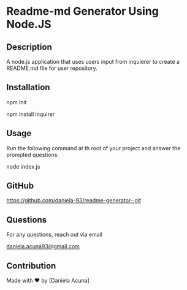 # Readme-md Generator Using Node.JS

## Description 
A node.js application that uses users input from inquierer to create a README.md file for user repository. 

## Installation 
npm init

npm install inquirer

## Usage 
Run the following command at th root of your project and answer the prompted questions:

node index.js

## GitHub 
https://github.com/daniela-93/readme-generator-.git

## Questions 
For any questions, reach out via email

daniela.acuna93@gmail.com 

## Contribution
Made with ❤️ by [Daniela Acuna]
